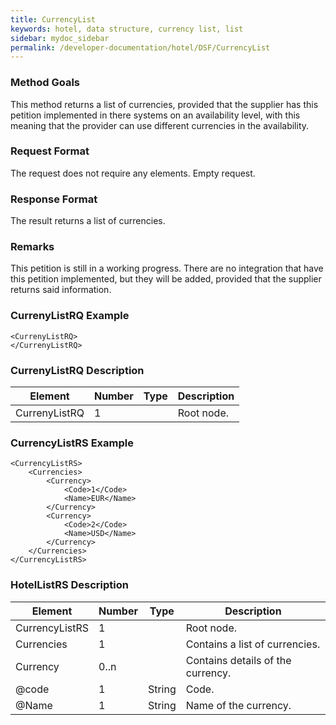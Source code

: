 ```yaml
---
title: CurrencyList
keywords: hotel, data structure, currency list, list
sidebar: mydoc_sidebar
permalink: /developer-documentation/hotel/DSF/CurrencyList
---
```




### Method Goals


This method returns a list of currencies, provided that the supplier has
this petition implemented in there systems on an availability level,
with this meaning that the provider can use different currencies in the
availability.



### Request Format


The request does not require any elements. Empty request.



### Response Format


The result returns a list of currencies.



### Remarks


This petition is still in a working progress. There are no integration
that have this petition implemented, but they will be added, provided
that the supplier returns said information.



### CurrenyListRQ Example


    <CurrenyListRQ>
    </CurrenyListRQ>



### CurrenyListRQ Description



| **Element**			| **Number**	| **Type**	| **Description**			|
| ----------------------------- | ------------- | ------------- | ------------------------------------- |
| CurrenyListRQ			| 1          	|		| Root node.				|




### CurrencyListRS Example


    <CurrencyListRS>
        <Currencies>
            <Currency>
                <Code>1</Code>
                <Name>EUR</Name>
            </Currency>
            <Currency>
                <Code>2</Code>
                <Name>USD</Name>
            </Currency>
        </Currencies>
    </CurrencyListRS>



### HotelListRS Description



| **Element**			| **Number**	| **Type**	| **Description**			|
| ----------------------------- | ------------- | ------------- | ------------------------------------- |
| CurrencyListRS		| 1          	|		| Root node.       			|
| Currencies 			| 1           	|		| Contains a list of currencies.	|
| Currency   			| 0..n       	|		| Contains details of the currency.	|
| @code 			| 1    		| String	| Code.    				|
| @Name 			| 1    		| String	| Name of the currency.			|



